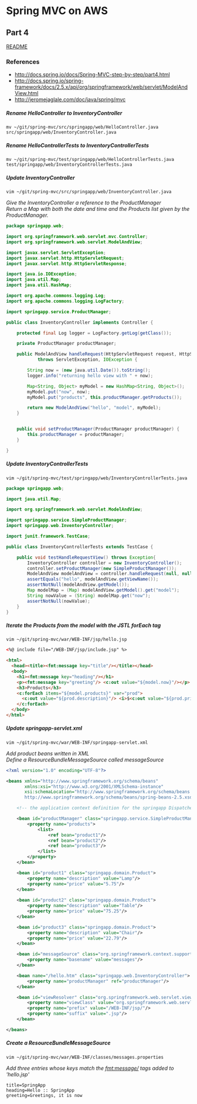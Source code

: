 # Spring MVC on AWS
## Part 4
[README](/README.md)

### References
* http://docs.spring.io/docs/Spring-MVC-step-by-step/part4.html
* http://docs.spring.io/spring-framework/docs/2.5.x/api/org/springframework/web/servlet/ModelAndView.html
* http://jeromejaglale.com/doc/java/spring/mvc

##### Rename HelloController to InventoryController
    mv ~/git/spring-mvc/src/springapp/web/HelloController.java src/springapp/web/InventoryController.java

##### Rename HelloControllerTests to InventoryControllerTests
    mv ~/git/spring-mvc/test/springapp/web/HelloControllerTests.java test/springapp/web/InventoryControllerTests.java

##### Update InventoryController
```
vim ~/git/spring-mvc/src/springapp/web/InventoryController.java
```
*Give the InventoryController a reference to the ProductManager*  
*Return a Map with both the date and time and the Products list given by the ProductManager.*  
```java
package springapp.web;

import org.springframework.web.servlet.mvc.Controller;
import org.springframework.web.servlet.ModelAndView;

import javax.servlet.ServletException;
import javax.servlet.http.HttpServletRequest;
import javax.servlet.http.HttpServletResponse;

import java.io.IOException;
import java.util.Map;
import java.util.HashMap;

import org.apache.commons.logging.Log;
import org.apache.commons.logging.LogFactory;

import springapp.service.ProductManager;

public class InventoryController implements Controller {

    protected final Log logger = LogFactory.getLog(getClass());

    private ProductManager productManager;

    public ModelAndView handleRequest(HttpServletRequest request, HttpServletResponse response)
            throws ServletException, IOException {

        String now = (new java.util.Date()).toString();
        logger.info("returning hello view with " + now);

        Map<String, Object> myModel = new HashMap<String, Object>();
        myModel.put("now", now);
        myModel.put("products", this.productManager.getProducts());

        return new ModelAndView("hello", "model", myModel);
    }


    public void setProductManager(ProductManager productManager) {
        this.productManager = productManager;
    }

}
```
##### Update InventoryControllerTests
```
vim ~/git/spring-mvc/test/springapp/web/InventoryControllerTests.java
```
```java
package springapp.web;

import java.util.Map;

import org.springframework.web.servlet.ModelAndView;

import springapp.service.SimpleProductManager;
import springapp.web.InventoryController;

import junit.framework.TestCase;

public class InventoryControllerTests extends TestCase {

    public void testHandleRequestView() throws Exception{
        InventoryController controller = new InventoryController();
        controller.setProductManager(new SimpleProductManager());
        ModelAndView modelAndView = controller.handleRequest(null, null);
        assertEquals("hello", modelAndView.getViewName());
        assertNotNull(modelAndView.getModel());
        Map modelMap = (Map) modelAndView.getModel().get("model");
        String nowValue = (String) modelMap.get("now");
        assertNotNull(nowValue);
    }
}
```
##### Iterate the Products from the model with the JSTL forEach tag
    vim ~/git/spring-mvc/war/WEB-INF/jsp/hello.jsp
```html
<%@ include file="/WEB-INF/jsp/include.jsp" %>

<html>
  <head><title><fmt:message key="title"/></title></head>
  <body>
    <h1><fmt:message key="heading"/></h1>
    <p><fmt:message key="greeting"/> <c:out value="${model.now}"/></p>
    <h3>Products</h3>
    <c:forEach items="${model.products}" var="prod">
      <c:out value="${prod.description}"/> <i>$<c:out value="${prod.price}"/></i><br><br>
    </c:forEach>
  </body>
</html>
```
##### Update springapp-servlet.xml
```
vim ~/git/spring-mvc/war/WEB-INF/springapp-servlet.xml
```
*Add product beans written in XML*  
*Define a ResourceBundleMessageSource called messageSource*  
```xml
<?xml version="1.0" encoding="UTF-8"?>

<beans xmlns="http://www.springframework.org/schema/beans"
       xmlns:xsi="http://www.w3.org/2001/XMLSchema-instance"
       xsi:schemaLocation="http://www.springframework.org/schema/beans
       http://www.springframework.org/schema/beans/spring-beans-2.5.xsd">

    <!-- the application context definition for the springapp DispatcherServlet -->

    <bean id="productManager" class="springapp.service.SimpleProductManager">
        <property name="products">
            <list>
                <ref bean="product1"/>
                <ref bean="product2"/>
                <ref bean="product3"/>
            </list>
        </property>
    </bean>

    <bean id="product1" class="springapp.domain.Product">
        <property name="description" value="Lamp"/>
        <property name="price" value="5.75"/>
    </bean>
        
    <bean id="product2" class="springapp.domain.Product">
        <property name="description" value="Table"/>
        <property name="price" value="75.25"/>
    </bean>

    <bean id="product3" class="springapp.domain.Product">
        <property name="description" value="Chair"/>
        <property name="price" value="22.79"/>
    </bean>

    <bean id="messageSource" class="org.springframework.context.support.ResourceBundleMessageSource">
        <property name="basename" value="messages"/>
    </bean>

    <bean name="/hello.htm" class="springapp.web.InventoryController">
        <property name="productManager" ref="productManager"/>
    </bean>

    <bean id="viewResolver" class="org.springframework.web.servlet.view.InternalResourceViewResolver">
        <property name="viewClass" value="org.springframework.web.servlet.view.JstlView"/>
        <property name="prefix" value="/WEB-INF/jsp/"/>
        <property name="suffix" value=".jsp"/>
    </bean>

</beans>
```
##### Create a ResourceBundleMessageSource
```
vim ~/git/spring-mvc/war/WEB-INF/classes/messages.properties
```
*Add three entries whose keys match the <fmt:message/> tags added to 'hello.jsp'*
```
title=SpringApp
heading=Hello :: SpringApp
greeting=Greetings, it is now
```
